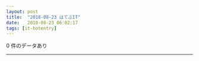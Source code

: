 ```yaml
---
layout: post
title:  "2018-08-23 はてぶIT"
date:   2018-08-23 06:02:17
tags: [it-hotentry]
---
```

0 件のデータあり

<hr>
